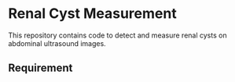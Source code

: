 # Renal Cyst Measurement

This repository contains code to detect and measure renal cysts on abdominal ultrasound images.

## Requirement
